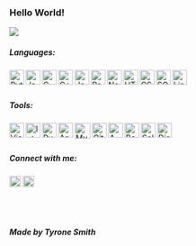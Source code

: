 ### Hello World!

<img src = "https://media.giphy.com/media/S5EOnENYbDCyrvvsjv/giphy.gif">

##### Languages: 
<img align="left" alt="Python" width="26px" src="https://github.com/tdstyrone/tdstyrone/blob/master/READMEImages/python.png" />
<img align="left" alt="Java" width="26px" src="https://github.com/tdstyrone/tdstyrone/blob/master/READMEImages/Java.png" />
<img align="left" alt="C" width="26px" src="https://github.com/tdstyrone/tdstyrone/blob/master/READMEImages/C.png" />
<img align="left" alt="C++" width="26px" src="https://github.com/tdstyrone/tdstyrone/blob/master/READMEImages/c++.png" />
<img align="left" alt="JavaScript" width="26px" src="https://github.com/tdstyrone/tdstyrone/blob/master/READMEImages/javascript.png" />
<img align="left" alt="React" width="26px" src="https://github.com/tdstyrone/tdstyrone/blob/master/READMEImages/react.png" />
<img align="left" alt="Node.js" width="26px" src="https://github.com/tdstyrone/tdstyrone/blob/master/READMEImages/nodejs.png" />
<img align="left" alt="HTML5" width="26px" src="https://github.com/tdstyrone/tdstyrone/blob/master/READMEImages/html.png" />
<img align="left" alt="CSS3" width="26px" src="https://github.com/tdstyrone/tdstyrone/blob/master/READMEImages/css.png" />
<img align="left" alt="SQL" width="26px" src="https://github.com/tdstyrone/tdstyrone/blob/master/READMEImages/sql.png" />
<img align="left" alt="Linux" width="26px" src="https://github.com/tdstyrone/tdstyrone/blob/master/READMEImages/linux.png" />

<br />
<br />

##### Tools: 
<img align="left" alt="Visual Studio Code" width="26px" src="https://github.com/tdstyrone/tdstyrone/blob/master/READMEImages/visual-studio-code.png" />
<img align="left" alt="IntelliJ" width="26px" src="https://github.com/tdstyrone/tdstyrone/blob/master/READMEImages/IntelliJ.png" />
<img align="left" alt="Pycharm" width="26px" src="https://github.com/tdstyrone/tdstyrone/blob/master/READMEImages/pycharm.png" />
<img align="left" alt="Android Studio" width="26px" src="https://github.com/tdstyrone/tdstyrone/blob/master/READMEImages/Android_Studio_icon.svg" />
<img align="left" alt="MySQL" width="28px" src="https://github.com/tdstyrone/tdstyrone/blob/master/READMEImages/mysql.png" />
<img align="left" alt="Git" width="26px" src="https://github.com/tdstyrone/tdstyrone/blob/master/READMEImages/git.png" />
<img align="left" alt="AWS" width="26px" src="https://github.com/tdstyrone/tdstyrone/blob/master/READMEImages/AWS.png" />
<img align="left" alt="Bootstrap" width="26px" src="https://github.com/tdstyrone/tdstyrone/blob/master/READMEImages/Bootstrap.png" />
<img align="left" alt="Selenium" width="26px" src="https://github.com/tdstyrone/tdstyrone/blob/master/READMEImages/Selenium.png" />
<img align="left" alt="Django" width="26px" src="https://github.com/tdstyrone/tdstyrone/blob/master/READMEImages/django.png" />

<br />
<br />



##### Connect with me: 
<a href="https://www.linkedin.com/in/tdstyrone/"><img src="https://img.icons8.com/android/24/000000/linkedin.png" height="20px" width="20px"/></a>
<a href="mailto:tdstyrone@gmail.com"><img src="https://img.icons8.com/ios-filled/50/000000/email-open.png" height="20px" width="20px"/></a>


<br />
<br />

##### *Made by Tyrone Smith*
